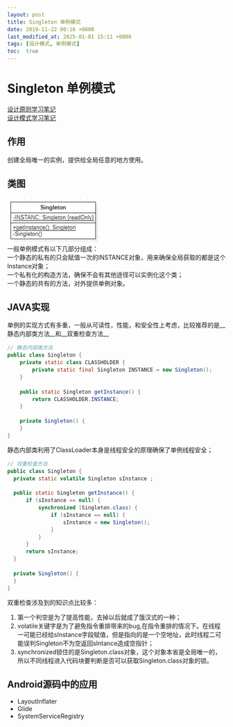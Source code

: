 ```yaml
---
layout: post
title: Singleton 单例模式
date: 2019-11-22 00:16 +0800
last_modified_at: 2025-01-01 15:11 +0800
tags: [设计模式, 单例模式]
toc:  true
---
```

# Singleton 单例模式

[设计原则学习笔记](https://www.jianshu.com/p/f7f79adad32b)  
[设计模式学习笔记](https://www.jianshu.com/p/08bf9381697c)  
## 作用
创建全局唯一的实例，提供给全局任意的地方使用。
## 类图
![Singleton01](https://github.com/Charles199310/Charles199310.github.io/blob/main/assets/images/singleton_01.PNG?raw=true)  
一般单例模式有以下几部分组成：  
一个静态的私有的只会赋值一次的INSTANCE对象，用来确保全局获取的都是这个Instance对象；  
一个私有化的构造方法，确保不会有其他途径可以实例化这个类；  
一个静态的共有的方法，对外提供单例对象。
## JAVA实现
单例的实现方式有多重，一般从可读性，性能，和安全性上考虑，比较推荐的是__静态内部类方法__和__双重检查方法__
``` JAVA
// 静态内部类方法
public class Singleton {
    private static class CLASSHOLDER {
        private static final Singleton INSTANCE = new Singleton();
    }

    public static Singleton getInstance() {
        return CLASSHOLDER.INSTANCE;
    }

    private Singleton() {
    }
}
```
静态内部类利用了ClassLoader本身是线程安全的原理确保了单例线程安全；

``` JAVA
// 双重检查方法
public class Singleton {
  private static volatile Singleton sInstance ;

  public static Singleton getInstance() {
      if (sInstance == null) {
          synchronized (Singleton.class) {
              if (sInstance == null) {
                  sInstance = new Singleton();
              }
          }
      }
      return sInstance;
  }

  private Singleton() {
  }
}
```
双重检查涉及到的知识点比较多：  
1. 第一个判空是为了提高性能，去掉以后就成了饿汉式的一种；  
2. volatile关键字是为了避免指令重排带来的bug,在指令重排的情况下。在线程一可能已经给sInstance字段赋值，但是指向的是一个空地址，此时线程二可能误判Singleton不为空返回sIntance造成空指针；
3. synchronized锁住的是Singleton.class对象，这个对象本省是全局唯一的，所以不同线程进入代码块要判断是否可以获取Singleton.class对象的锁。

## Android源码中的应用

* LayoutInflater
* Glide
* SystemServiceRegistry

